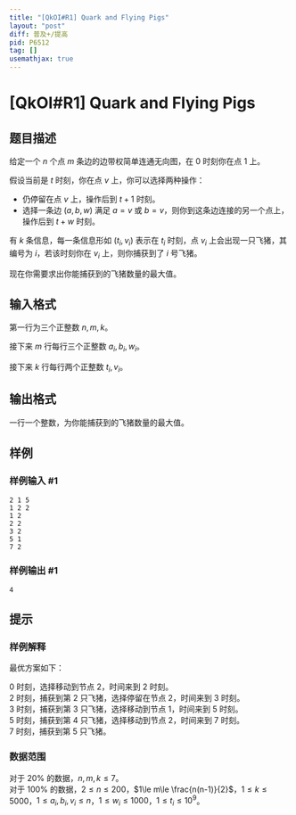 ```yaml
---
title: "[QkOI#R1] Quark and Flying Pigs"
layout: "post"
diff: 普及+/提高
pid: P6512
tag: []
usemathjax: true
---
```


# [QkOI#R1] Quark and Flying Pigs
## 题目描述

给定一个 $n$ 个点 $m$ 条边的边带权简单连通无向图，在 $0$ 时刻你在点 $1$ 上。

假设当前是 $t$ 时刻，你在点 $v$ 上，你可以选择两种操作：

- 仍停留在点 $v$ 上，操作后到 $t+1$ 时刻。
- 选择一条边 $(a,b,w)$ 满足 $a=v$ 或 $b=v$，则你到这条边连接的另一个点上，操作后到 $t+w$ 时刻。

有 $k$ 条信息，每一条信息形如 $(t_i,v_i)$ 表示在 $t_i$ 时刻，点 $v_i$ 上会出现一只飞猪，其编号为 $i$，若该时刻你在 $v_i$ 上，则你捕获到了 $i$ 号飞猪。

现在你需要求出你能捕获到的飞猪数量的最大值。


## 输入格式

第一行为三个正整数 $n,m,k$。

接下来 $m$ 行每行三个正整数 $a_i,b_i,w_i$。

接下来 $k$ 行每行两个正整数 $t_i,v_i$。
## 输出格式

一行一个整数，为你能捕获到的飞猪数量的最大值。
## 样例

### 样例输入 #1
```
2 1 5
1 2 2
1 2
2 2
3 2
5 1
7 2

```
### 样例输出 #1
```
4
```
## 提示

### 样例解释

最优方案如下：

$0$ 时刻，选择移动到节点 $2$，时间来到 $2$ 时刻。  
$2$ 时刻，捕获到第 $2$ 只飞猪，选择停留在节点 $2$，时间来到 $3$ 时刻。  
$3$ 时刻，捕获到第 $3$ 只飞猪，选择移动到节点 $1$，时间来到 $5$ 时刻。  
$5$ 时刻，捕获到第 $4$ 只飞猪，选择移动到节点 $2$，时间来到 $7$ 时刻。  
$7$ 时刻，捕获到第 $5$ 只飞猪。

### 数据范围

对于 $20\%$ 的数据，$n,m,k\le 7$。  
对于 $100\%$ 的数据，$2\le n\le 200$，$1\le m\le \frac{n(n-1)}{2}$，$1\le k\le 5000$，$1\le a_i,b_i,v_i\le n$，$1\le w_i\le 1000$，$1\le t_i\le 10^9$。

